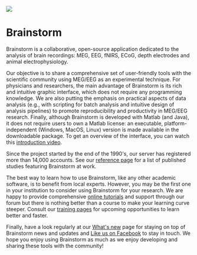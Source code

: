 ![](http://neuroimage.usc.edu/brainstorm/Introduction?action=AttachFile&do=get&target=logo_line.gif)

# Brainstorm
Brainstorm is a collaborative, open-source application dedicated to the analysis of brain recordings:
MEG, EEG, fNIRS, ECoG, depth electrodes and animal electrophysiology.

Our objective is to share a comprehensive set of user-friendly tools with the scientific community using MEG/EEG as an experimental technique. For physicians and researchers, the main advantage of Brainstorm is its rich and intuitive graphic interface, which does not require any programming knowledge. We are also putting the emphasis on practical aspects of data analysis (e.g., with scripting for batch analysis and intuitive design of analysis pipelines) to promote reproducibility and productivity in MEG/EEG research. Finally, although Brainstorm is developed with Matlab (and Java), it does not require users to own a Matlab license: an executable, platform-independent (Windows, MacOS, Linux) version is made available in the downloadable package. To get an overview of the interface, you can watch this [introduction video](http://neuroimage.usc.edu/brainstorm/Screenshots).

Since the project started by the end of the 1990's, our server has registered more than 14,000 accounts. See our [reference page](http://neuroimage.usc.edu/brainstorm/Pub) for a list of published studies featuring Brainstorm at work.

The best way to learn how to use Brainstorm, like any other academic software, is to benefit from local experts. However, you may be the first one in your institution to consider using Brainstorm for your research. We are happy to provide comprehensive [online tutorials](http://neuroimage.usc.edu/brainstorm/Tutorials) and support through our forum but there is nothing better than a course to make your learning curve steeper. Consult our [training pages](http://neuroimage.usc.edu/brainstorm/Training) for upcoming opportunities to learn better and faster.

Finally, have a look regularly at our [What's new](http://neuroimage.usc.edu/brainstorm/News) page for staying on top of Brainstorm news and updates and [Like us on Facebook](https://www.facebook.com/brainstormsoftware) to stay in touch. We hope you enjoy using Brainstorm as much as we enjoy developing and sharing these tools with the community! 
